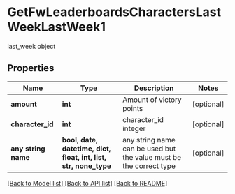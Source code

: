 # GetFwLeaderboardsCharactersLastWeekLastWeek1

last_week object

## Properties
Name | Type | Description | Notes
------------ | ------------- | ------------- | -------------
**amount** | **int** | Amount of victory points | [optional] 
**character_id** | **int** | character_id integer | [optional] 
**any string name** | **bool, date, datetime, dict, float, int, list, str, none_type** | any string name can be used but the value must be the correct type | [optional]

[[Back to Model list]](../README.md#documentation-for-models) [[Back to API list]](../README.md#documentation-for-api-endpoints) [[Back to README]](../README.md)



